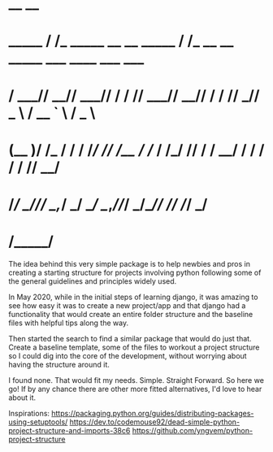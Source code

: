 #            __                      __                                          
#     _____ / /_ _____ __  __ _____ / /_ __  __ _____ ___         ____ ___   ___ 
#    / ___// __// ___// / / // ___// __// / / // ___// _ \       / __ `__ \ / _ \
#   (__  )/ /_ / /   / /_/ // /__ / /_ / /_/ // /   /  __/      / / / / / //  __/
#  /____/ \__//_/    \__,_/ \___/ \__/ \__,_//_/    \___/______/_/ /_/ /_/ \___/ 
#                                                       /_____/                 
  
The idea behind this very simple package is to help newbies and pros in creating
a starting structure for projects involving python following some of the general
guidelines and principles widely used.

In May 2020, while in the initial steps of learning django, it was amazing to
see how easy it was to create a new project/app and that django had a functionality
that would create an entire folder structure and the baseline files with helpful
tips along the way.

Then started the search to find a similar package that would do just that. Create
a baseline template, some of the files to workout a project structure so I could
dig into the core of the development, without worrying about having the structure
around it.

I found none. That would fit my needs. Simple. Straight Forward. So here we go!
If by any chance there are other more fitted alternatives, I'd love to hear about it.

Inspirations:
https://packaging.python.org/guides/distributing-packages-using-setuptools/
https://dev.to/codemouse92/dead-simple-python-project-structure-and-imports-38c6
https://github.com/yngvem/python-project-structure
